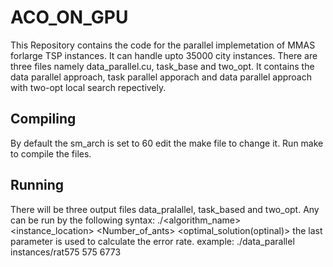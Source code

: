 # ACO_ON_GPU
This Repository contains the code for the parallel implemetation of MMAS forlarge TSP instances.
It can handle upto 35000 city instances.
There are three files namely data_parallel.cu, task_base and two_opt. It contains the data parallel approach, task parallel apporach and data parallel approach with two-opt local search repectively.
## Compiling
By default the sm_arch is set to 60 edit the make file to change it.
Run make to compile the files.
## Running
There will be three output files
data_pralallel, task_based and two_opt. Any can be run by the following syntax:
./<algorithm_name> <instance_location> <Number_of_ants> <optimal_solution(optinal)>
the last parameter is used to calculate the error rate.
example:
./data_parallel instances/rat575 575 6773

